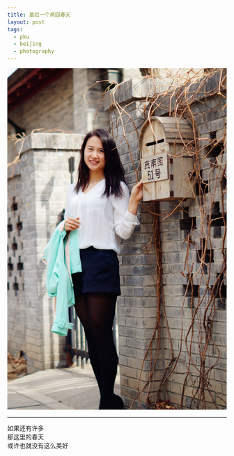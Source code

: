 ```yaml
---
title: 最后一个燕园春天
layout: post
tags:
  - pku
  - beijing
  - photography
---
```


![2015](/media/image/2015/spring-pku.jpg)

---

如果还有许多  
那这里的春天  
或许也就没有这么美好  
